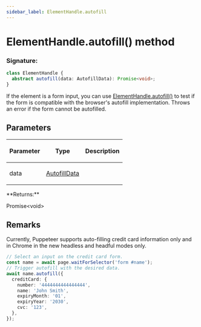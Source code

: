 ```yaml
---
sidebar_label: ElementHandle.autofill
---
```


# ElementHandle.autofill() method

### Signature:

```typescript
class ElementHandle {
  abstract autofill(data: AutofillData): Promise<void>;
}
```

If the element is a form input, you can use [ElementHandle.autofill()](./puppeteer.elementhandle.autofill.md) to test if the form is compatible with the browser's autofill implementation. Throws an error if the form cannot be autofilled.

## Parameters

<table><thead><tr><th>

Parameter

</th><th>

Type

</th><th>

Description

</th></tr></thead>
<tbody><tr><td>

data

</td><td>

[AutofillData](./puppeteer.autofilldata.md)

</td><td>

</td></tr>
</tbody></table>
**Returns:**

Promise&lt;void&gt;

## Remarks

Currently, Puppeteer supports auto-filling credit card information only and in Chrome in the new headless and headful modes only.

```ts
// Select an input on the credit card form.
const name = await page.waitForSelector('form #name');
// Trigger autofill with the desired data.
await name.autofill({
  creditCard: {
    number: '4444444444444444',
    name: 'John Smith',
    expiryMonth: '01',
    expiryYear: '2030',
    cvc: '123',
  },
});
```
